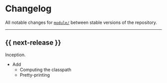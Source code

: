 # Changelog

All notable changes for [`module/`](../classpath) between stable versions of the
repository.


---


## {{ next-release }}

Inception.

- Add
    - Computing the classpath
    - Pretty-printing
